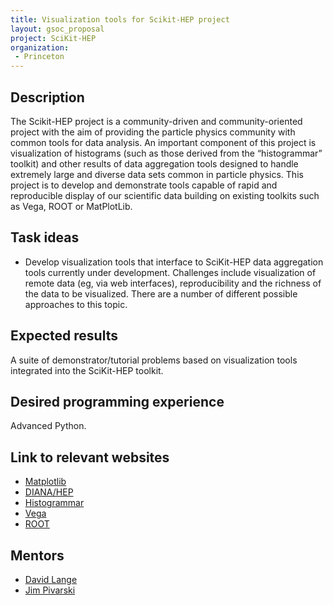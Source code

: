 ```yaml
---
title: Visualization tools for Scikit-HEP project
layout: gsoc_proposal
project: SciKit-HEP
organization: 
 - Princeton
---
```


## Description
The Scikit-HEP project is a community-driven and community-oriented project with the aim of providing the particle physics community with common tools for data analysis. An important component of this project is visualization of histograms (such as those derived from the “histogrammar” toolkit) and other results of data aggregation tools designed to handle extremely large and diverse data sets common in particle physics. This project is to develop and demonstrate tools capable of rapid and reproducible display of our scientific data building on existing toolkits such as Vega, ROOT or MatPlotLib.

## Task ideas
* Develop visualization tools that interface to SciKit-HEP data aggregation tools currently under development. Challenges include visualization of remote data (eg, via web interfaces), reproducibility and the richness of the data to be visualized. There are a number of different possible approaches to this topic.

## Expected results
A suite of demonstrator/tutorial problems based on visualization tools integrated into the SciKit-HEP toolkit.

## Desired programming experience
Advanced Python.

## Link to relevant websites
* [Matplotlib](http://matplotlib.org)
* [DIANA/HEP](http://diana-hep.org)
* [Histogrammar](http://histogrammar.org)
* [Vega](https://vega.github.io/vega/)
* [ROOT](https://root.cern.ch)

## Mentors
* [David Lange](mailto:david.lange@princeton.edu)
* [Jim Pivarski](mailto:pivarski@princeton.edu)
